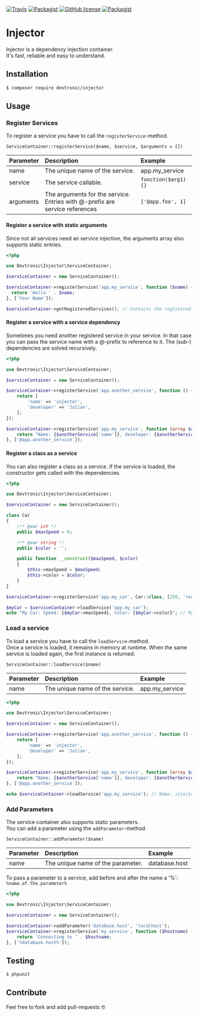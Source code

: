 [![Travis](https://img.shields.io/travis/Devtronic/injector.svg)](https://travis-ci.org/Devtronic/injector)
[![Packagist](https://img.shields.io/packagist/v/Devtronic/injector.svg)](https://packagist.org/packages/devtronic/injector)
[![GitHub license](https://img.shields.io/badge/license-MIT-blue.svg)](https://raw.githubusercontent.com/Devtronic/injector/master/LICENSE)
[![Packagist](https://img.shields.io/packagist/dt/devtronic/injector.svg)](https://packagist.org/packages/devtronic/injector)

# Injector
Injector is a dependency injection container.  
It's fast, reliable and easy to understand.


## Installation

```bash
$ composer require devtronic/injector
```

## Usage

### Register Services
To register a service you have to call the `registerService`-method.  
```
ServiceContainer::registerService($name, $service, $arguments = [])
```
|  Parameter | Description                                                                    | Example              |
|:-----------|:-------------------------------------------------------------------------------|:---------------------|
| name       | The unique name of the service.                                                | app.my_service       |
| service    | The service callable.                                                          | `function($arg1) {}` |
| arguments  | The arguments for the service. Entries with @-prefix are service references    | `['@app.foo', 1]`    |

#### Register a service with static arguments
Since not all services need an service injection, the arguments array also supports static entries.

```php
<?php

use Devtronic\Injector\ServiceContainer;

$serviceContainer = new ServiceContainer();

$serviceContainer->registerService('app.my_service', function ($name) {
  return 'Hello ' . $name;
}, ['Your Name']);

$serviceContainer->getRegisteredServices(); // Contains the registered Service 
```

#### Register a service with a service dependency
Sometimes you need another registered service in your service.
In that case you can pass the service name with a @-prefix to reference to it.
The (sub-) dependencies are solved recursively.

```php
<?php

use Devtronic\Injector\ServiceContainer;

$serviceContainer = new ServiceContainer();

$serviceContainer->registerService('app.another_service', function () {
    return [
        'name' => 'injector',
        'developer' => 'Julian',
    ];
});

$serviceContainer->registerService('app.my_service', function (array $anotherService) {
    return "Name: {$anotherService['name']}, developer: {$anotherService['developer']}";
}, ['@app.another_service']);
```

#### Register a class as a service
You can also register a class as a service. If the service is loaded, the constructor gets called with the dependencies.

```php
<?php

use Devtronic\Injector\ServiceContainer;

$serviceContainer = new ServiceContainer();

class Car
{
    /** @var int */
    public $maxSpeed = 0;

    /** @var string */
    public $color = '';

    public function __construct($maxSpeed, $color)
    {
        $this->maxSpeed = $maxSpeed;
        $this->color = $color;
    }
}

$serviceContainer->registerService('app.my_car', Car::class, [250, 'red']);

$myCar = $serviceContainer->loadService('app.my_car');
echo "My Car: Speed: {$myCar->maxSpeed}, Color: {$myCar->color}"; // My Car: Speed: 250, Color: red

```

### Load a service
To load a service you have to call the `loadService`-method.  
Once a service is loaded, it remains in memory at runtime.
When the same service is loaded again, the first instance is returned.

```
ServiceContainer::loadService($name)
```
|  Parameter | Description                     | Example        |
|:-----------|:--------------------------------|:---------------|
| name       | The unique name of the service. | app.my_service |

```php
<?php

use Devtronic\Injector\ServiceContainer;

$serviceContainer = new ServiceContainer();

$serviceContainer->registerService('app.another_service', function () {
    return [
        'name' => 'injector',
        'developer' => 'Julian',
    ];
});

$serviceContainer->registerService('app.my_service', function (array $anotherService) {
    return "Name: {$anotherService['name']}, developer: {$anotherService['developer']}";
}, ['@app.another_service']);

echo $serviceContainer->loadService('app.my_service'); // Name: injector, developer: Julian
```

### Add Parameters
The service container also supports static parameters.  
You can add a parameter using the `addParameter`-method
```
ServiceContainer::addParameter($name)
```
|  Parameter | Description                       | Example        |
|:-----------|:----------------------------------|:---------------|
| name       | The unique name of the parameter. | database.host  |

To pass a parameter to a service, add before and after the name a '%':  `%name.of.the.parameter%`
```php
<?php

use Devtronic\Injector\ServiceContainer;

$serviceContainer = new ServiceContainer();

$serviceContainer->addParameter('database.host', 'localhost');
$serviceContainer->registerService('my.service', function ($hostname) {
    return 'Connecting to ' . $hostname;
}, ['%database.host%']);
```

## Testing

```bash
$ phpunit
```

## Contribute
Feel free to fork and add pull-requests 🤓
